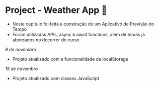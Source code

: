 # Project - Weather App 🍁
- Neste capítulo foi feita a construção de um Aplicativo de Previsão do Tempo
- Foram utilizadas APIs, async e await functions, além de temas já abordados no decorrer do curso.

*9 de novembro*
- Projeto atualizado com a funcionalidade de localStorage

*15 de novembro*
- Projeto atualizado com classes JavaScript